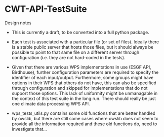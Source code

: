 # CWT-API-TestSuite

Design notes

- This is currently a draft, to be converted into a full python package.

- Each test is associated with a particular file (or set of files). Ideally
  there is a stable public server that hosts those files, but it should
  always be possible to point to that same file on a different server through
  configuration (i.e. they are not hard-coded in the tests).

- Given that there are various WPS implementations in use
  (ESGF API, Birdhouse), further configuration parameters are required to
  specify the identifier of each input/output. Furthermore, some groups might
  have options in their WPS that others do not have, this can also be
  specified through configuration and skipped for implementations that do
  not support those options. This lack of uniformity might be unmanagable in
  the context of this test suite in the long run. There should really be just
  one climate data processing WPS API.

- wps_tests_utils.py contains some old functions that are better handled by
  owslib, but there are still some cases where owslib does not seem to
  provide all the information required and these old functions do, need to
  investigate that...
